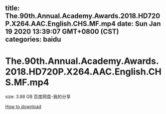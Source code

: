 
title: The.90th.Annual.Academy.Awards.2018.HD720P.X264.AAC.English.CHS.MF.mp4
date: Sun Jan 19 2020 13:39:07 GMT+0800 (CST)    
categories: baidu
---

# The.90th.Annual.Academy.Awards.2018.HD720P.X264.AAC.English.CHS.MF.mp4
size: 3.88 GB
 百度网盘-我的分享
 

[How to download](https://bpcam.bemobtrk.com/go/2ceec3aa-1ca2-46d6-b9ff-aaa5c184517c?jno=5421)